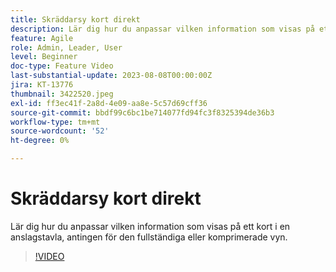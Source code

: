 ```yaml
---
title: Skräddarsy kort direkt
description: Lär dig hur du anpassar vilken information som visas på ett kort i en anslagstavla, antingen för den fullständiga eller komprimerade vyn.
feature: Agile
role: Admin, Leader, User
level: Beginner
doc-type: Feature Video
last-substantial-update: 2023-08-08T00:00:00Z
jira: KT-13776
thumbnail: 3422520.jpeg
exl-id: ff3ec41f-2a8d-4e09-aa8e-5c57d69cff36
source-git-commit: bbdf99c6bc1be714077fd94fc3f8325394de36b3
workflow-type: tm+mt
source-wordcount: '52'
ht-degree: 0%

---
```


# Skräddarsy kort direkt

Lär dig hur du anpassar vilken information som visas på ett kort i en anslagstavla, antingen för den fullständiga eller komprimerade vyn.

>[!VIDEO](https://video.tv.adobe.com/v/3422520/?quality=12&learn=on&enablevpops=1)
